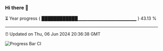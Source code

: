 ### Hi there 👋

⏳ Year progress { ████████████▁▁▁▁▁▁▁▁▁▁▁▁▁▁▁▁▁▁ } 43.13 %

---

⏰ Updated on Thu, 06 Jun 2024 20:36:38 GMT

![Progress Bar CI](https://github.com/IshwaranRudhara/GIT-ACTION/workflows/Progress%20Bar%20CI/badge.svg)
